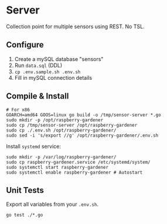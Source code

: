# Server
Collection point for multiple sensors using REST. No TSL.

## Configure

1. Create a mySQL database "sensors" 
2. Run `data.sql` (DDL)
3. `cp .env.sample.sh .env.sh`
4. Fill in mySQL connection details

## Compile & Install
```
# For x86
GOARCH=amd64 GOOS=linux go build -o /tmp/sensor-server *.go 
sudo mkdir -p /opt/raspberry-gardener
sudo cp /tmp/sensor-server /opt/raspberry-gardener
sudo cp ./.env.sh /opt/raspberry-gardener/
sudo sed -i 's/export //g' /opt/raspberry-gardener/.env.sh
```

Install `systemd` service:
```
sudo mkdir -p /var/log/raspberry-gardener/
sudo cp raspberry-gardener.service /etc/systemd/system/
sudo systemctl start raspberry-gardener
sudo systemctl enable raspberry-gardener # Autostart
```

## Unit Tests
Export all variables from your `.env.sh`.

```
go test ./*.go
```
